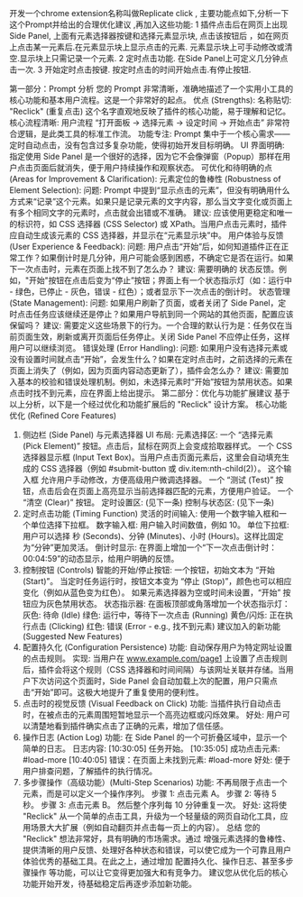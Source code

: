 开发一个chrome extension名称叫做Replicate click , 主要功能点如下,分析一下这个Prompt并给出的合理优化建议 ,再加入这些功能:
1 插件点击后在网页上出现Side Panel, 上面有元素选择器按键和选择元素显示块, 点击该按钮后 ，如在网页上点击某一元素后.在元素显示块上显示点击的元素. 元素显示块上可手动修改或清空.显示块上只需记录一个元素.
2 定时点击功能. 在Side Panel上可定义几分钟点击一次.
3 开始定时点击按键. 按定时点击的时间开始点击.有停止按钮.



第一部分：Prompt 分析
您的 Prompt 非常清晰，准确地描述了一个实用小工具的核心功能和基本用户流程。这是一个非常好的起点。
优点 (Strengths):
名称贴切: "Reclick" (重复点击) 这个名字直观地反映了插件的核心功能，易于理解和记忆。
核心流程清晰: 用户流程 “打开面板 -> 选择元素 -> 设定时间 -> 开始点击” 非常符合逻辑，是此类工具的标准工作流。
功能专注: Prompt 集中于一个核心需求——定时自动点击，没有包含过多复杂功能，使得初始开发目标明确。
UI 界面明确: 指定使用 Side Panel 是一个很好的选择，因为它不会像弹窗（Popup）那样在用户点击页面后就消失，便于用户持续操作和观察状态。
可优化和待明确的点 (Areas for Improvement & Clarification):
元素定位的鲁棒性 (Robustness of Element Selection):
问题: Prompt 中提到“显示点击的元素”，但没有明确用什么方式来“记录”这个元素。如果只是记录元素的文字内容，那么当文字变化或页面上有多个相同文字的元素时，点击就会出错或不准确。
建议: 应该使用更稳定和唯一的标识符，如 CSS 选择器 (CSS Selector) 或 XPath。当用户点击元素时，插件应自动生成该元素的 CSS 选择器，并显示在“元素显示块”中。
用户体验与反馈 (User Experience & Feedback):
问题: 用户点击“开始”后，如何知道插件正在正常工作？如果倒计时是几分钟，用户可能会感到困惑，不确定它是否在运行。如果下一次点击时，元素在页面上找不到了怎么办？
建议: 需要明确的 状态反馈。例如，"开始"按钮在点击后变为“停止”按钮；界面上有一个状态指示灯（如：运行中 - 绿色，已停止 - 灰色，错误 - 红色）；或者显示下一次点击的倒计时。
状态管理 (State Management):
问题: 如果用户刷新了页面，或者关闭了 Side Panel，定时点击任务应该继续还是停止？如果用户导航到同一个网站的其他页面，配置应该保留吗？
建议: 需要定义这些场景下的行为。一个合理的默认行为是：任务仅在当前页面生效，刷新或离开页面后任务停止。关闭 Side Panel 不应停止任务，这样用户可以继续浏览。
错误处理 (Error Handling):
问题: 如果用户没有选择元素或没有设置时间就点击“开始”，会发生什么？如果在定时点击时，之前选择的元素在页面上消失了（例如，因为页面内容动态更新了），插件会怎么办？
建议: 需要加入基本的校验和错误处理机制。例如，未选择元素时“开始”按钮为禁用状态。如果点击时找不到元素，应在界面上给出提示。
第二部分：优化与功能扩展建议
基于以上分析，以下是一个经过优化和功能扩展后的 "Reclick" 设计方案。
核心功能优化 (Refined Core Features)
1. 侧边栏 (Side Panel) 与元素选择器
UI 布局:
元素选择区:
一个 “选择元素 (Pick Element)” 按钮。点击后，鼠标在网页上会变成拾取器样式。
一个 CSS 选择器显示框 (Input Text Box)。当用户点击页面元素后，这里会自动填充生成的 CSS 选择器（例如 #submit-button 或 div.item:nth-child(2)）。
这个输入框 允许用户手动修改，方便高级用户微调选择器。
一个 “测试 (Test)” 按钮，点击后会在页面上高亮显示当前选择器匹配的元素，方便用户验证。
一个 “清空 (Clear)” 按钮。
定时设置区: (见下一条)
控制与状态区: (见下一条)
2. 定时点击功能 (Timing Function)
灵活的时间输入:
使用一个数字输入框和一个单位选择下拉框。
数字输入框: 用户输入时间数值，例如 10。
单位下拉框: 用户可以选择 秒 (Seconds)、分钟 (Minutes)、小时 (Hours)。这样比固定为“分钟”更加灵活。
倒计时显示:
在界面上增加一个“下一次点击倒计时：00:04:59”的动态显示，给用户明确的反馈。
3. 控制按钮 (Controls)
智能的开始/停止按钮:
一个按钮，初始文本为 “开始 (Start)”。
当定时任务运行时，按钮文本变为 “停止 (Stop)”，颜色也可以相应变化（例如从蓝色变为红色）。
如果元素选择器为空或时间未设置，“开始” 按钮应为灰色禁用状态。
状态指示器:
在面板顶部或角落增加一个状态指示灯：
灰色: 待命 (Idle)
绿色: 运行中，等待下一次点击 (Running)
黄色/闪烁: 正在执行点击 (Clicking)
红色: 错误 (Error - e.g., 找不到元素)
建议加入的新功能 (Suggested New Features)
4. 配置持久化 (Configuration Persistence)
功能: 自动保存用户为特定网址设置的点击规则。
实现: 当用户在 www.example.com/page1 上设置了点击规则后，插件会将这个规则（CSS 选择器和时间间隔）与该网址关联并存储。当用户下次访问这个页面时，Side Panel 会自动加载上次的配置，用户只需点击“开始”即可。这极大地提升了重复使用的便利性。
5. 点击时的视觉反馈 (Visual Feedback on Click)
功能: 当插件执行自动点击时，在被点击的元素周围短暂地显示一个高亮边框或闪烁效果。
好处: 用户可以清楚地看到插件确实点击了正确的元素，增加了信任感。
6. 操作日志 (Action Log)
功能: 在 Side Panel 的一个可折叠区域中，显示一个简单的日志。
日志内容:
[10:30:05] 任务开始。
[10:35:05] 成功点击元素: #load-more
[10:40:05] 错误：在页面上未找到元素: #load-more
好处: 便于用户排查问题，了解插件的执行情况。
7. 多步骤操作（高级功能）(Multi-Step Scenarios)
功能: 不再局限于点击一个元素，而是可以定义一个操作序列。
步骤 1: 点击元素 A。
步骤 2: 等待 5 秒。
步骤 3: 点击元素 B。
然后整个序列每 10 分钟重复一次。
好处: 这将使 "Reclick" 从一个简单的点击工具，升级为一个轻量级的网页自动化工具，应用场景大大扩展（例如自动翻页并点击每一页上的内容）。
总结
您的 "Reclick" 想法非常好，具有明确的市场需求。通过 增强元素选择的鲁棒性、提供清晰的用户反馈、处理好各种状态和错误，可以使它成为一个可靠且用户体验优秀的基础工具。在此之上，通过增加 配置持久化、操作日志、甚至多步骤操作 等功能，可以让它变得更加强大和有竞争力。
建议您从优化后的核心功能开始开发，待基础稳定后再逐步添加新功能。

